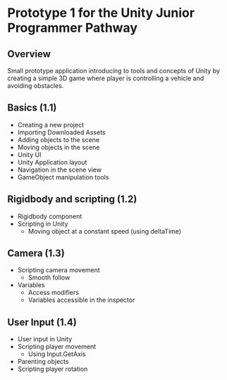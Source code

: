 # Prototype 1 for the Unity Junior Programmer Pathway

## Overview

Small prototype application introducing to tools and concepts of Unity by creating a simple 3D game where player is controlling a vehicle and avoiding obstacles.

## Basics (1.1)

- Creating a new project
- Importing Downloaded Assets
- Adding objects to the scene
- Moving objects in the scene
- Unity UI
- Unity Application layout
- Navigation in the scene view
- GameObject manipulation tools

## Rigidbody and scripting (1.2)

- Rigidbody component 
- Scripting in Unity
  - Moving object at a constant speed (using deltaTime)

## Camera (1.3)

- Scripting camera movement
  - Smooth follow
- Variables
  - Access modifiers
  - Variables accessible in the inspector  

## User Input (1.4)

- User input in Unity
- Scripting player movement
  - Using Input.GetAxis
- Parenting objects
- Scripting player rotation